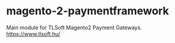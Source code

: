# magento-2-paymentframework
Main module for TLSoft Magento2 Payment Gateways. https://www.tlsoft.hu/

